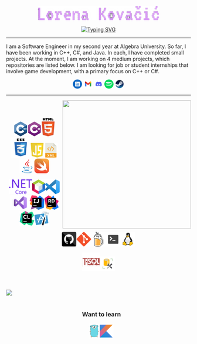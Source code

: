<!--**Tiitmouse/Tiitmouse** is a ✨ _special_ ✨ repository because its `README.md` (this file) appears on your GitHub profile. /!-->
<div class="header">
<p align="center">
  <a href="https://github.com/Tiitmouse">
    <img src="materials/lk.png" alt="Lorena Kovacic" />
</a>
</p>
<p align="center">
<a href="https://git.io/typing-svg"><img src="https://readme-typing-svg.demolab.com?font=VT323&size=30&pause=1000&color=D898F7&center=true&random=false&width=435&lines=Hola :3;Student+at+Algera+university;Studying+software+engineering;Interested in game development" alt="Typing SVG" /></a>
</p>
</div>

---

<div class="aboutMe">
<p>
I am a Software Engineer in my second year at Algebra University. So far, I have been working in C++, C#, and Java. In each, I have completed small projects. At the moment, I am working on 4 medium projects, which repositories are listed below. I am looking for job or student internships that involve game development, with a primary focus on C++ or C#. 
</p>
<p align="center">
<a href="https://www.linkedin.com/in/lorena-kova%C4%8Di%C4%87/"><img title="Linkedin" height="25" src="materials/linkedin.svg"></a>
<a href="mailto:lkovac4@algebra.hr"><img title="Mail" height="25" src="materials/mail.svg"></a>
<a href=""><img title="Discord" height="25" src="materials/discord.svg"></a>
<a href="https://open.spotify.com/user/qrrnk4smcl81se6vsuepljiar?si=388a94be0e734741"><img title="Spotify" height="25" src="materials/spotify.svg"></a>
<a href="https://steamcommunity.com/profiles/76561198799326612/"><img title="Steam" height="25" src="materials/steam.svg"></a>
</p>
</div>

---

<!-- <div class="whatIuse">
<h2>
<p> 
  <a><img title="C++" height="40" src="materials/cpp.svg"></a>
  <a><img title="C#" height="40" src="materials/cSharp.svg"></a>
  <a><img title="HTML5" height="50" src="materials/html5.svg"></a>
  <a><img title="CSS" height="55" src="materials/css.svg"></a>
  <a><img title="Javascript" height="40" src="materials/js.svg"></a>
  <a><img title="xml" height="40" src="materials/xml.svg"></a>
  <a><img title="Java" height="40" src="materials/java-original.svg"></a>
  <a><img title="swift" height="40" src="materials/swift.svg"></a>
</p>
<p>
  <a><img title=".NetCore" height="40" src="materials/dotnetcore.svg"></a>
  <a><img title="netbeans" height="40" src="materials/netbeans.png"></a>
  <a><img title="Visual Studio Code" height="40" src="materials/vscode.png"></a>
  <a><img title="Microsoft Visual Studio" height="40" src="materials/visualstudio.png"></a>
  <a><img title="InteliJ" height="40" src="materials/intellij.svg"></a>
  <a><img title="Rider" height="40" src="materials/rider.png"></a>
  <a><img title="CLion" height="40" src="materials/clion.svg"></a>
  <a><img title="xcode" height="40" src="materials/xcode.png"></a>
</p>
<p>
  <a><img title="GitHub" height="40" src="materials/github.svg"></a>
  <a><img title="Git" height="40" src="materials/git-original.svg"></a>
  <a><img title="homebrew" height="40" src="materials/homebrew.svg"></a>
  <a><img title="terminal" height="40" src="materials/terminal.svg"></a>
  <a><img title="linux" height="40" src="materials/linux.svg"></a>
</p>
<p>
  <a><img title="tSQL" height="50" src="materials/tsql.png"></a>
  <a><img title="ssms" height="40" src="materials/ssms.png"></a>
</p>
<p>Want to learn</p>
<p>
  <a><img title="GO" height="40" src="materials/go.svg"></a>
  <a><img title="Kotlin" height="40" src="materials/kotlin.svg"></a>
</p>
</h2>
</div> -->
<div class="whatIuse" >
<div align="center">
<img height=350 width=350 align="right" src="https://github-readme-stats.vercel.app/api/top-langs/?username=Tiitmouse&theme=material-palenight&show_icons=true&hide_border=true&layout=compact" />
<br><br>
<p><a><img title="C++" height="40" src="materials/cpp.svg"></a><a><img title="C#" height="40" src="materials/cSharp.svg"></a><a><img title="HTML5" height="50" src="materials/html5.svg"></a><a><img title="CSS" height="55" src="materials/css.svg"></a><a><img title="Javascript" height="40" src="materials/js.svg"></a><a><img title="xml" height="40" src="materials/xml.svg"></a><a><img title="Java" height="40" src="materials/java-original.svg"></a><a><img title="swift" height="40" src="materials/swift.svg"></a></p>
<p><a><img title=".NetCore" height="40" src="materials/dotnetcore.svg"></a><a><img title="netbeans" height="40" src="materials/netbeans.png"></a><a><img title="Visual Studio Code" height="40" src="materials/vscode.png"></a><a><img title="Microsoft Visual Studio" height="40" src="materials/visualstudio.png"></a><a><img title="InteliJ" height="40" src="materials/intellij.svg"></a><a><img title="Rider" height="40" src="materials/rider.png"></a><a><img title="CLion" height="40" src="materials/clion.svg"></a><a><img title="xcode" height="40" src="materials/xcode.png"></a></p>
<p><a><img title="GitHub" height="40" src="materials/github.svg"></a><a><img title="Git" height="40" src="materials/git-original.svg"></a><a><img title="homebrew" height="40" src="materials/homebrew.svg"></a><a><img title="terminal" height="40" src="materials/terminal.svg"></a><a><img title="linux" height="40" src="materials/linux.svg"></a></p>
<p><a><img title="tSQL" height="50" src="materials/tsql.png"></a><a><img title="ssms" height="40" src="materials/ssms.png"></a></p>
<br><br>
</div>
<div class="whatIuse" align="center">
<img height=200 align="left" src="https://github-readme-streak-stats.herokuapp.com/?user=Tiitmouse&theme=material-palenight&hide_border=true" /><br><br>
<h3>Want to learn</h3>
<p><a><img title="GO" height="40" src="materials/go.svg"></a><a><img title="Kotlin" height="40" src="materials/kotlin.svg"></a></p>
<br><br>
</div>
</div>









